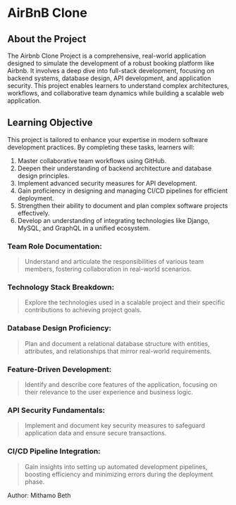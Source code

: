 # AirBnB Clone
## About the Project
The Airbnb Clone Project is a comprehensive, real-world application designed to simulate the development of a robust booking platform like Airbnb. It involves a deep dive into full-stack development, focusing on backend systems, database design, API development, and application security. This project enables learners to understand complex architectures, workflows, and collaborative team dynamics while building a scalable web application.

## Learning Objective
This project is tailored to enhance your expertise in modern software development practices. By completing these tasks, learners will:

1. Master collaborative team workflows using GitHub.
2. Deepen their understanding of backend architecture and database design principles.
3. Implement advanced security measures for API development.
4. Gain proficiency in designing and managing CI/CD pipelines for efficient deployment.
5. Strengthen their ability to document and plan complex software projects effectively.
6. Develop an understanding of integrating technologies like Django, MySQL, and GraphQL in a unified ecosystem.


### Team Role Documentation:
> Understand and articulate the responsibilities of various team members, fostering collaboration in real-world scenarios.

### Technology Stack Breakdown:
> Explore the technologies used in a scalable project and their specific contributions to achieving project goals.

### Database Design Proficiency:
> Plan and document a relational database structure with entities, attributes, and relationships that mirror real-world requirements.

### Feature-Driven Development:
> Identify and describe core features of the application, focusing on their relevance to the user experience and business logic.

### API Security Fundamentals:
> Implement and document key security measures to safeguard application data and ensure secure transactions.

### CI/CD Pipeline Integration:
> Gain insights into setting up automated development pipelines, boosting efficiency and minimizing errors during the deployment phase.

Author: Mithamo Beth
